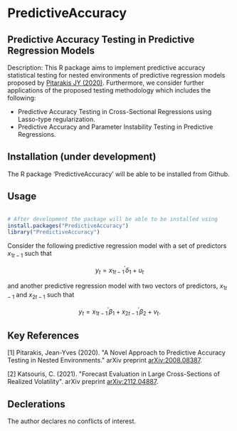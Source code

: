 # PredictiveAccuracy

## Predictive Accuracy Testing in Predictive Regression Models 

Description: This R package aims to implement predictive accuracy statistical testing for nested environments of predictive regression models proposed by [Pitarakis JY (2020)](https://arxiv.org/abs/2008.08387). Furthermore, we consider further applications of the proposed testing methodology which includes the following: 

- Predictive Accuracy Testing in Cross-Sectional Regressions using Lasso-type regularization.
- Predictive Accuracy and Parameter Instability Testing in Predictive Regressions.  

## Installation (under development)

The R package ‘PredictiveAccuracy’ will be able to be installed from Github.

## Usage 

```R

# After development the package will be able to be installed using
install.packages("PredictiveAccuracy")
library("PredictiveAccuracy")

```

Consider the following predictive regression model with a set of predictors $x_{1t-1}$ such that

$$y_t = x_{1t-1}^{\prime} \delta_1 + u_t$$ 

and another predictive regression model with two vectors of predictors, $x_{1t-1}$ and $x_{2t-1}$ such that 

$$y_t = x_{1t-1}^{\prime} \beta_1 + x_{2t-1}^{\prime} \beta_2 + v_t.$$

## Key References

[1] Pitarakis, Jean-Yves (2020). "A Novel Approach to Predictive Accuracy Testing in Nested Environments." arXiv preprint [arXiv:2008.08387](https://arxiv.org/abs/2008.08387).

[2] Katsouris, C. (2021). "Forecast Evaluation in Large Cross-Sections of Realized Volatility". arXiv preprint [arXiv:2112.04887](https://arxiv.org/abs/2112.04887).

## Declerations

The author declares no conflicts of interest.

